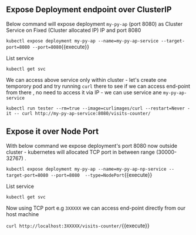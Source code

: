 
## Expose Deployment endpoint over ClusterIP 

Below command will expose deployment `my-py-ap` (port 8080) as Cluster Service on Fixed (Cluster allocated IP) IP and port 8080

`kubectl expose deployment my-py-ap --name=my-py-ap-service --target-port=8080 --port=8080`{{execute}}

List service 

`kubectl get svc`

We can access above service only within cluster - let's create one temporory pod and try running `curl` there to see if we can access end-point  
from there , no need to access it via IP - we can use service ane `my-py-ap-service` 

`kubectl run tester --rm=true --image=curlimages/curl --restart=Never -it -- curl http://my-py-ap-service:8080/visits-counter/`

## Expose it over Node Port 

With below command we expose deployment's port 8080 now outside cluster - kubernetes will allocated TCP port in between range (30000-32767) .

`kubectl expose deployment my-py-ap --name=my-py-ap-np-service --target-port=8080 --port=8080  --type=NodePort`{{execute}}

List service 

`kubectl get svc` 

Now using TCP port e.g `3XXXXX` we can access end-point directly from our host machine 

`curl http://localhost:3XXXXX/visits-counter/`{{execute}}
